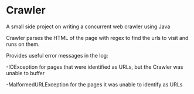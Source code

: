 # Crawler
A small side project on writing a concurrent web crawler using Java


Crawler parses the HTML of the page with regex to find the urls to visit and runs on them.

Provides useful error messages in the log:

-IOException for pages that were identified as URLs, but the Crawler was unable to buffer

-MalformedURLException for the pages it was unable to identify as URLs

